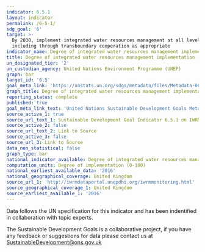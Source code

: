 ```yaml
---
indicator: 6.5.1
layout: indicator
permalink: /6-5-1/
sdg_goal: '6'
target: >-
  By 2030, implement integrated water resources management at all levels,
  including through transboundary cooperation as appropriate
indicator_name: Degree of integrated water resources management implementation (0-100)
title: Degree of integrated water resources management implementation (0-100)
un_designated_tier: '2'
un_custodian_agency: United Nations Environment Programme (UNEP)
graph: bar
target_id: '6.5'
goal_meta_link: 'https://unstats.un.org/sdgs/metadata/files/Metadata-06-05-01.pdf'
graph_title: Degree of integrated water resources management implementation
reporting_status: complete
published: true
goal_meta_link_text: 'United Nations Sustainable Development Goals Metadata: 6.5.1'
source_active_1: true
source_url_text_1: Sustainable Development Goal Indicator 6.5.1 on IWRM
source_active_2: false
source_url_text_2: Link to Source
source_active_3: false
source_url_3: Link to Source
data_non_statistical: false
graph_type: bar
national_indicator_available: Degree of integrated water resources management implementation (0 to 100)
computation_units: Degree of implementation (0-100)
national_earliest_available_data: '2016'
national_geographical_coverage: United Kingdom
source_url_1: 'http://iwrmdataportal.unepdhi.org/iwrmmonitoring.html'
source_geographical_coverage_1: United Kingdom
source_earliest_available_1: '2016'
---
```


Data follows the UN specification for this indicator and has been indentified in collaboration with topic experts.

The Sustainable Development Goals is a collaborative project, if you have any feedback or suggestions for data please contact us at <SustainableDevelopment@ons.gov.uk>

